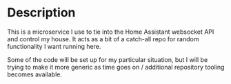 # Description

This is a microservice I use to tie into the Home Assistant websocket API and control my house. It acts as a bit of a catch-all repo for random functionality I want running here.

Some of the code will be set up for my particular situation, but I will be trying to make it more generic as time goes on / additional repository tooling becomes available.
